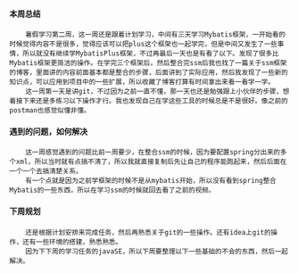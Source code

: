 ﻿#### 本周总结
		暑假学习第二周，这一周还是跟着计划学习，中间有三天学习Mybatis框架，一开始看的时候觉得内容不是很多，觉得应该可以把plus这个框架也一起学完，但是中间又发生了一些事情，所以就没有继续学MybatisPlus框架，不过再最后一天也是有看了以下。发现了很多比Mybatis框架更简洁的操作。在学完三个框架后，然后整合完ssm后我也找了一篇关于ssm框架的博客，里面讲的内容前面基本都是整合的步骤，后面讲到了实际应用，然后我发现了一些新的知识点，可以应用到项目中的一些扩展，所以收藏了博客打算有时间拿出来看一看学一学。
		这一周第一天是讲git，不过因为之前一直不懂，那一天也还是勉强跟上小伙伴的步骤，想着接下来还是多练习以下操作才行。我也发现自己在学这些工具的时候总是不是很好。像之前的postman也感觉似懂非懂。
#### 遇到的问题，如何解决
		这一周感觉遇到的问题比前一周要少，在整合ssm的时候，因为要配置spring分出来的多个xml，所以当时就有点搞不清了，所以我就直接复制后先让自己的程序能跑起来，然后后面在一个一个去搞清楚关系。
		有一个点就是因为之前学框架的时候不是从mybatis开始，所以没有看到spring整合Mybatis的一些东西，所以在学习ssm的时候就回去看了之前的视频。

#### 下周规划
		还是根据计划安排来完成任务，然后再熟悉关于git的一些操作。还有idea上git的操作，还有一些环境的搭建，熟悉熟悉。
		因为下下周的学习任务的javaSE，所以下周要整理以下一些基础的不会的东西，然后一起解决。
